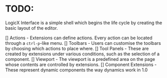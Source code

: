# TODO: 

LogicX Interface is a simple shell which begins the life cycle by creating the basic layout of the editor. 

[] Actions - Extensions can define actions. Every action can be located through a `ctrl-p`-like menu.
[] Toolbars - Users can customise the toolbars by choosing which actions to place where.
[] Tool Panels - These are created by extensions under various conditions, such as the selection of a component.
[] Viewport - The viewport is a predefined area on the page whose contents are controlled by extensions.
[] Component Extensions - These represent dynamic components the way dynamics work in 1.0